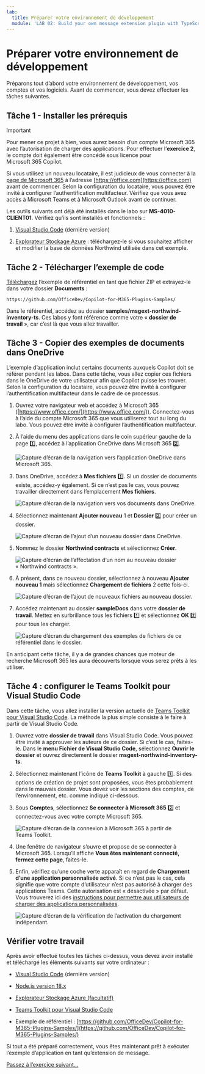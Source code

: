```yaml
---
lab:
  title: Préparer votre environnement de développement
  module: 'LAB 02: Build your own message extension plugin with TypeScript (TS) for Microsoft 365 Copilot'
---
```


# Préparer votre environnement de développement

Préparons tout d’abord votre environnement de développement, vos comptes et vos logiciels. Avant de commencer, vous devez effectuer les tâches suivantes.

## Tâche 1 - Installer les prérequis

> [!IMPORTANT]
> Pour mener ce projet à bien, vous aurez besoin d’un compte Microsoft 365 avec l’autorisation de charger des applications. Pour effectuer l’**exercice 2**, le compte doit également être concédé sous licence pour Microsoft 365 Copilot.

Si vous utilisez un nouveau locataire, il est judicieux de vous connecter à la [page de Microsoft 365](https://office.com) à l’adresse [https://office.com](https://office.com) avant de commencer. Selon la configuration du locataire, vous pouvez être invité à configurer l’authentification multifacteur. Vérifiez que vous avez accès à Microsoft Teams et à Microsoft Outlook avant de continuer.

Les outils suivants ont déjà été installés dans le labo sur **MS-4010-CLIENT01**. Vérifiez qu’ils sont installés et fonctionnels :

1. [Visual Studio Code](https://code.visualstudio.com/) (dernière version)

1. [Explorateur Stockage Azure](https://azure.microsoft.com/products/storage/storage-explorer/) : téléchargez-le si vous souhaitez afficher et modifier la base de données Northwind utilisée dans cet exemple.

<!--## Task 2 - Install nvm-windows

You'll use this tool to install Node.js and optionally switch Node versions as needed for your projects.

1. In a web browser, navigate to [https://github.com/coreybutler/nvm-windows/releases](https://github.com/coreybutler/nvm-windows/releases).
2. Locate the latest release version and select the **nvm-setup.zip** file to download.  The file will be downloaded to your machine.
3. Open the file folder and **extract** the contents of the zip folder to a folder on your machine.
4. From the new folder, select **nvm-setup.exe** to open the setup file.
5. Follow the prompts in the installer to install the tool using the default options.
6. Nvm for Windows will be installed on your machine.

## Task 3 - Install Node.js

Install Node.js version 18.18.2, which is compatible with all of the solutions in this course.

1. Open the **Command Prompt** application.
2. Enter the command `nvm install 18.18` to install Node.js.
3. The nvm output should confirm that installation is complete.
4. Run the command `nvm use 18.18` to use this version of Node.js.
5. Run the command `node -v` to confirm that you have version 18.18.2 installed.

You have now installed and configured Node.js version 18.18.2-->

## Tâche 2 - Télécharger l’exemple de code

[Téléchargez](https://github.com/OfficeDev/Copilot-for-M365-Plugins-Samples/) l’exemple de référentiel en tant que fichier ZIP et extrayez-le dans votre dossier **Documents** :

```text
https://github.com/OfficeDev/Copilot-for-M365-Plugins-Samples/
```

Dans le référentiel, accédez au dossier **samples/msgext-northwind-inventory-ts**. Ces labos y font référence comme votre « **dossier de travail** », car c’est là que vous allez travailler.

## Tâche 3 - Copier des exemples de documents dans OneDrive

L’exemple d’application inclut certains documents auxquels Copilot doit se référer pendant les labos. Dans cette tâche, vous allez copier ces fichiers dans le OneDrive de votre utilisateur afin que Copilot puisse les trouver. Selon la configuration du locataire, vous pouvez être invité à configurer l’authentification multifacteur dans le cadre de ce processus.

1. Ouvrez votre navigateur web et accédez à Microsoft 365 ([https://www.office.com/](https://www.office.com/)). Connectez-vous à l’aide du compte Microsoft 365 que vous utiliserez tout au long du labo. Vous pouvez être invité à configurer l’authentification multifacteur.

1. À l’aide du menu des applications dans le coin supérieur gauche de la page 1️⃣, accédez à l’application OneDrive dans Microsoft 365 2️⃣.

    ![Capture d’écran de la navigation vers l’application OneDrive dans Microsoft 365.](../media/1-02-copy-sample-files-01.png)

1. Dans OneDrive, accédez à **Mes fichiers** 1️⃣. Si un dossier de documents existe, accédez-y également. Si ce n’est pas le cas, vous pouvez travailler directement dans l’emplacement **Mes fichiers**.

    ![Capture d’écran de la navigation vers vos documents dans OneDrive.](../media/1-02-copy-sample-files-02.png)

1. Sélectionnez maintenant **Ajouter nouveau** 1️ et **Dossier** 2️⃣ pour créer un dossier.

    ![Capture d’écran de l’ajout d’un nouveau dossier dans OneDrive.](../media/1-02-copy-sample-files-03.png)

1. Nommez le dossier **Northwind contracts** et sélectionnez **Créer**.

    ![Capture d’écran de l’affectation d’un nom au nouveau dossier « Northwind contracts ».](../media/1-02-copy-sample-files-03-b.png)

1. À présent, dans ce nouveau dossier, sélectionnez à nouveau **Ajouter nouveau 1️** mais sélectionnez **Chargement de fichiers** 2️ cette fois-ci.

    ![Capture d’écran de l’ajout de nouveaux fichiers au nouveau dossier.](../media/1-02-copy-sample-files-04.png)

1. Accédez maintenant au dossier **sampleDocs** dans votre **dossier de travail**. Mettez en surbrillance tous les fichiers 1️⃣ et sélectionnez **OK** 2️⃣ pour tous les charger.

    ![Capture d’écran du chargement des exemples de fichiers de ce référentiel dans le dossier.](../media/1-02-copy-sample-files-05.png)

En anticipant cette tâche, il y a de grandes chances que moteur de recherche Microsoft 365 les aura découverts lorsque vous serez prêts à les utiliser.

## Tâche 4 : configurer le Teams Toolkit pour Visual Studio Code

Dans cette tâche, vous allez installer la version actuelle de [Teams Toolkit pour Visual Studio Code](https://learn.microsoft.com/microsoftteams/platform/toolkit/teams-toolkit-fundamentals?pivots=visual-studio-code-v5). La méthode la plus simple consiste à le faire à partir de Visual Studio Code.

1. Ouvrez votre **dossier de travail** dans Visual Studio Code. Vous pouvez être invité à approuver les auteurs de ce dossier. Si c’est le cas, faites-le. Dans le **menu Fichier de Visual Studio Code**, sélectionnez **Ouvrir le dossier** et ouvrez directement le dossier **msgext-northwind-inventory-ts**.

1. Sélectionnez maintenant l’icône de **Teams Toolkit** à gauche 1️⃣. Si des options de création de projet sont proposées, vous êtes probablement dans le mauvais dossier.  Vous devez voir les sections des comptes, de l’environnement, etc. comme indiqué ci-dessous.

1. Sous **Comptes**, sélectionnez **Se connecter à Microsoft 365** 2️⃣ et connectez-vous avec votre compte Microsoft 365.

    ![Capture d’écran de la connexion à Microsoft 365 à partir de Teams Toolkit.](../media/1-04-setup-teams-toolkit-01.png)

1. Une fenêtre de navigateur s’ouvre et propose de se connecter à Microsoft 365. Lorsqu’il affiche **Vous êtes maintenant connecté, fermez cette page**, faites-le.

1. Enfin, vérifiez qu’une coche verte apparaît en regard de **Chargement d’une application personnalisée activé**. Si ce n’est pas le cas, cela signifie que votre compte d’utilisateur n’est pas autorisé à charger des applications Teams. Cette autorisation est « désactivée » par défaut. Vous trouverez ici des [instructions pour permettre aux utilisateurs de charger des applications personnalisées](https://learn.microsoft.com/microsoftteams/teams-custom-app-policies-and-settings#allow-users-to-upload-custom-apps).

    ![Capture d’écran de la vérification de l’activation du chargement indépendant.](../media/1-04-setup-teams-toolkit-03.png)

## Vérifier votre travail

Après avoir effectué toutes les tâches ci-dessus, vous devez avoir installé et téléchargé les éléments suivants sur votre ordinateur :

- [Visual Studio Code](https://code.visualstudio.com/) (dernière version)

- [Node.js version 18.x](https://nodejs.org/download/release/v18.18.2/)

- [Explorateur Stockage Azure (facultatif)](https://azure.microsoft.com/products/storage/storage-explorer/)

- [Teams Toolkit pour Visual Studio Code](https://learn.microsoft.com/microsoftteams/platform/toolkit/teams-toolkit-fundamentals?pivots=visual-studio-code-v5)

- Exemple de référentiel : [https://github.com/OfficeDev/Copilot-for-M365-Plugins-Samples/](https://github.com/OfficeDev/Copilot-for-M365-Plugins-Samples/)

Si tout a été préparé correctement, vous êtes maintenant prêt à exécuter l’exemple d’application en tant qu’extension de message. 

[Passez à l’exercice suivant…](./3-exercise-1-run-message-extension.md)